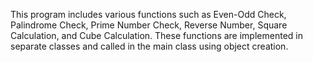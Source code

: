 This program includes various functions such as Even-Odd Check, Palindrome Check, Prime Number Check, Reverse Number, Square Calculation, and Cube Calculation. These functions are implemented in separate classes and called in the main class using object creation.
